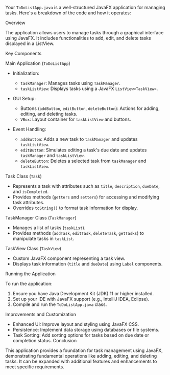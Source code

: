 Your `ToDoListApp.java` is a well-structured JavaFX application for managing tasks. Here's a breakdown of the code and how it operates:

Overview

The application allows users to manage tasks through a graphical interface using JavaFX. It includes functionalities to add, edit, and delete tasks displayed in a ListView.

 Key Components

Main Application (`ToDoListApp`)

- Initialization: 
  - `taskManager`: Manages tasks using `TaskManager`.
  - `taskListView`: Displays tasks using a JavaFX `ListView<TaskView>`.

- GUI Setup:
  - Buttons (`addButton`, `editButton`, `deleteButton`): Actions for adding, editing, and deleting tasks.
  - `VBox`: Layout container for `taskListView` and buttons.

- Event Handling:
  - `addButton`: Adds a new task to `taskManager` and updates `taskListView`.
  - `editButton`: Simulates editing a task's due date and updates `taskManager` and `taskListView`.
  - `deleteButton`: Deletes a selected task from `taskManager` and `taskListView`.

Task Class (`Task`)

- Represents a task with attributes such as `title`, `description`, `dueDate`, and `isCompleted`.
- Provides methods (`getters` and `setters`) for accessing and modifying task attributes.
- Overrides `toString()` to format task information for display.

TaskManager Class (`TaskManager`)

- Manages a list of tasks (`taskList`).
- Provides methods (`addTask`, `editTask`, `deleteTask`, `getTasks`) to manipulate tasks in `taskList`.

TaskView Class (`TaskView`)

- Custom JavaFX component representing a task view.
- Displays task information (`title` and `dueDate`) using `Label` components.

 Running the Application

To run the application:
1. Ensure you have Java Development Kit (JDK) 11 or higher installed.
2. Set up your IDE with JavaFX support (e.g., IntelliJ IDEA, Eclipse).
3. Compile and run the `ToDoListApp.java` class.

 Improvements and Customization

- Enhanced UI: Improve layout and styling using JavaFX CSS.
- Persistence: Implement data storage using databases or file systems.
- Task Sorting: Add sorting options for tasks based on due date or completion status.
Conclusion

This application provides a foundation for task management using JavaFX, demonstrating fundamental operations like adding, editing, and deleting tasks. It can be expanded with additional features and enhancements to meet specific requirements.

